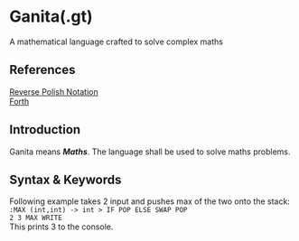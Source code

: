 # Ganita(.gt)
A mathematical language crafted to solve complex maths
<divider/>

## References
[Reverse Polish Notation](https://en.wikipedia.org/wiki/Reverse_Polish_notation) <br>
	[Forth](https://en.wikipedia.org/wiki/Reverse_Polish_notation)

## Introduction	
Ganita means <i><b>Maths</b></i>. The language shall be used to solve maths problems.

## Syntax & Keywords
Following example takes 2 input and pushes max of the two onto the stack: <br>
`:MAX (int,int) -> int > IF POP ELSE SWAP POP` <br>
`2 3 MAX WRITE` <br>
This prints 3 to the console.
